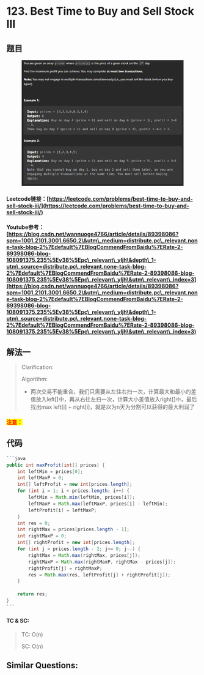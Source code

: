 # 123. Best Time to Buy and Sell Stock III

## 题目

<figure><img src="../../.gitbook/assets/image (17).png" alt=""><figcaption></figcaption></figure>

#### Leetcode链接：[https://leetcode.com/problems/best-time-to-buy-and-sell-stock-iii/](https://leetcode.com/problems/best-time-to-buy-and-sell-stock-iii/)

#### Youtube参考：[https://blog.csdn.net/wannuoge4766/article/details/89398086?spm=1001.2101.3001.6650.2\&utm\_medium=distribute.pc\_relevant.none-task-blog-2%7Edefault%7EBlogCommendFromBaidu%7ERate-2-89398086-blog-108091375.235%5Ev38%5Epc\_relevant\_yljh\&depth\_1-utm\_source=distribute.pc\_relevant.none-task-blog-2%7Edefault%7EBlogCommendFromBaidu%7ERate-2-89398086-blog-108091375.235%5Ev38%5Epc\_relevant\_yljh\&utm\_relevant\_index=3](https://blog.csdn.net/wannuoge4766/article/details/89398086?spm=1001.2101.3001.6650.2\&utm\_medium=distribute.pc\_relevant.none-task-blog-2%7Edefault%7EBlogCommendFromBaidu%7ERate-2-89398086-blog-108091375.235%5Ev38%5Epc\_relevant\_yljh\&depth\_1-utm\_source=distribute.pc\_relevant.none-task-blog-2%7Edefault%7EBlogCommendFromBaidu%7ERate-2-89398086-blog-108091375.235%5Ev38%5Epc\_relevant\_yljh\&utm\_relevant\_index=3)

## 解法一

> Clarification:&#x20;
>
> Algorithm:&#x20;
>
> * 两次交易不能重合，我们只需要从左往右扫一次，计算最大和最小的差值放入left\[]中，再从右往左扫一次，计算大小差值放入right\[]中，最后找出max left\[i] + right\[i]，就是以为n天为分割可以获得的最大利润了

#### <mark style="color:red;">注意：</mark>

## 代码

````java
```java
public int maxProfit(int[] prices) {
    int leftMin = prices[0];
    int leftMaxP = 0;
    int[] leftProfit = new int[prices.length];
    for (int i = 1; i < prices.length; i++) {
        leftMin = Math.min(leftMin, prices[i]);
        leftMaxP = Math.max(leftMaxP, prices[i] - leftMin);
        leftProfit[i] = leftMaxP; 
    }
    int res = 0;
    int rightMax = prices[prices.length - 1];
    int rightMaxP = 0;
    int[] rightProfit = new int[prices.length];
    for (int j = prices.length - 2; j>= 0; j--) {
        rightMax = Math.max(rightMax, prices[j]);
        rightMaxP = Math.max(rightMaxP, rightMax - prices[j]);
        rightProfit[j] = rightMaxP;
        res = Math.max(res, leftProfit[j] + rightProfit[j]);
    }

    return res;
}
```
````

#### TC & SC:&#x20;

> TC: O(n)
>
> SC: O(n)

## **Similar Questions:**&#x20;
